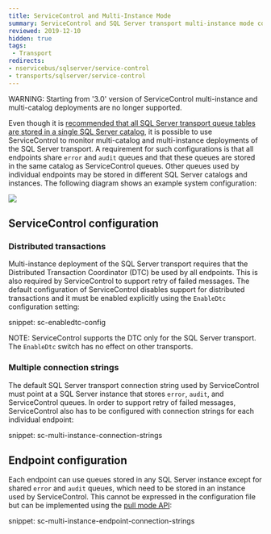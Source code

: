 ```yaml
---
title: ServiceControl and Multi-Instance Mode
summary: ServiceControl and SQL Server transport multi-instance mode configuration guidance
reviewed: 2019-12-10
hidden: true
tags:
 - Transport
redirects:
- nservicebus/sqlserver/service-control
- transports/sqlserver/service-control
---
```



WARNING: Starting from '3.0' version of ServiceControl multi-instance and multi-catalog deployments are no longer supported. 

Even though it is [recommended that all SQL Server transport queue tables are stored in a single SQL Server catalog](/transports/sql/#deployment-considerations), it is possible to use ServiceControl to monitor multi-catalog and multi-instance deployments of the SQL Server transport. A requirement for such configurations is that all endpoints share `error` and `audit` queues and that these queues are stored in the same catalog as ServiceControl queues. Other queues used by individual endpoints may be stored in different SQL Server catalogs and instances. The following diagram shows an example system configuration:

![](servicecontrol-multiinstance.png)


## ServiceControl configuration


### Distributed transactions

Multi-instance deployment of the SQL Server transport requires that the Distributed Transaction Coordinator (DTC) be used by all endpoints. This is also required by ServiceControl to support retry of failed messages. The default configuration of ServiceControl disables support for distributed transactions and it must be enabled explicitly using the `EnableDtc` configuration setting:

snippet: sc-enabledtc-config

NOTE: ServiceControl supports the DTC only for the SQL Server transport. The `EnableDtc` switch has no effect on other transports.


### Multiple connection strings

The default SQL Server transport connection string used by ServiceControl must point at a SQL Server instance that stores `error`, `audit`, and ServiceControl queues. In order to support retry of failed messages, ServiceControl also has to be configured with connection strings for each individual endpoint:

snippet: sc-multi-instance-connection-strings


## Endpoint configuration

Each endpoint can use queues stored in any SQL Server instance except for shared `error` and `audit` queues, which need to be stored in an instance used by ServiceControl. This cannot be expressed in the configuration file but can be implemented using the [pull mode API](/transports/sql/connection-settings.md?version=sqltransport_3#multiple-connection-strings):

snippet: sc-multi-instance-endpoint-connection-strings
